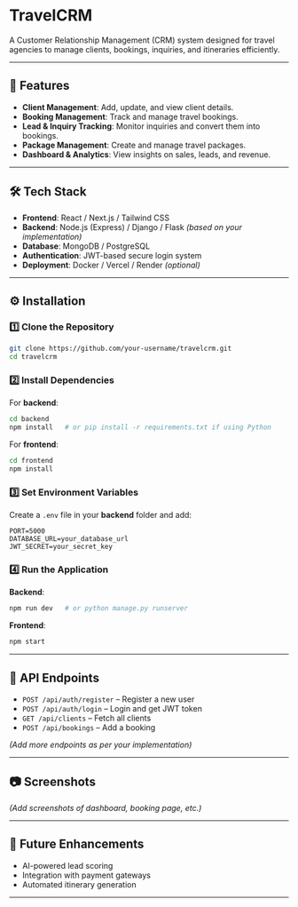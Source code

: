 # TravelCRM

A Customer Relationship Management (CRM) system designed for travel agencies to manage clients, bookings, inquiries, and itineraries efficiently.

---

## 🚀 Features
- **Client Management**: Add, update, and view client details.
- **Booking Management**: Track and manage travel bookings.
- **Lead & Inquiry Tracking**: Monitor inquiries and convert them into bookings.
- **Package Management**: Create and manage travel packages.
- **Dashboard & Analytics**: View insights on sales, leads, and revenue.

---

## 🛠 Tech Stack
- **Frontend**: React / Next.js / Tailwind CSS
- **Backend**: Node.js (Express) / Django / Flask *(based on your implementation)*
- **Database**: MongoDB / PostgreSQL
- **Authentication**: JWT-based secure login system
- **Deployment**: Docker / Vercel / Render *(optional)*

---

## ⚙️ Installation

### 1️⃣ Clone the Repository
```bash
git clone https://github.com/your-username/travelcrm.git
cd travelcrm
```

### 2️⃣ Install Dependencies
For **backend**:
```bash
cd backend
npm install   # or pip install -r requirements.txt if using Python
```

For **frontend**:
```bash
cd frontend
npm install
```

### 3️⃣ Set Environment Variables
Create a `.env` file in your **backend** folder and add:
```
PORT=5000
DATABASE_URL=your_database_url
JWT_SECRET=your_secret_key
```

### 4️⃣ Run the Application
**Backend**:
```bash
npm run dev   # or python manage.py runserver
```
**Frontend**:
```bash
npm start
```

---

## 📡 API Endpoints
- `POST /api/auth/register` – Register a new user
- `POST /api/auth/login` – Login and get JWT token
- `GET /api/clients` – Fetch all clients
- `POST /api/bookings` – Add a booking

*(Add more endpoints as per your implementation)*

---

## 📷 Screenshots
*(Add screenshots of dashboard, booking page, etc.)*

---

## 🔮 Future Enhancements
- AI-powered lead scoring
- Integration with payment gateways
- Automated itinerary generation

---



